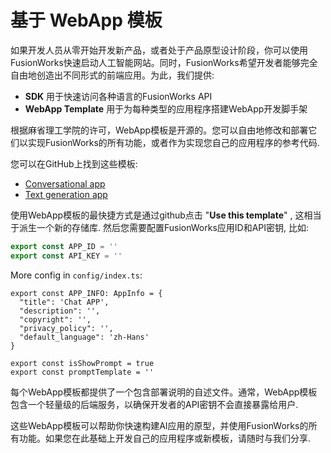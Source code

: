 # 基于 WebApp 模板

如果开发人员从零开始开发新产品，或者处于产品原型设计阶段，你可以使用FusionWorks快速启动人工智能网站。同时，FusionWorks希望开发者能够完全自由地创造出不同形式的前端应用。为此，我们提供:

* **SDK** 用于快速访问各种语言的FusionWorks API
* **WebApp Template** 用于为每种类型的应用程序搭建WebApp开发脚手架

根据麻省理工学院的许可，WebApp模板是开源的。您可以自由地修改和部署它们以实现FusionWorks的所有功能，或者作为实现您自己的应用程序的参考代码.

您可以在GitHub上找到这些模板:

* [Conversational app](https://github.com/langgenius/webapp-conversation)
* [Text generation app](https://github.com/langgenius/webapp-text-generator)

使用WebApp模板的最快捷方式是通过github点击 "**Use this template**" , 这相当于派生一个新的存储库. 然后您需要配置FusionWorks应用ID和API密钥, 比如:

```javascript
export const APP_ID = ''
export const API_KEY = ''
```

More config in `config/index.ts`:

```
export const APP_INFO: AppInfo = {
  "title": 'Chat APP',
  "description": '',
  "copyright": '',
  "privacy_policy": '',
  "default_language": 'zh-Hans'
}

export const isShowPrompt = true
export const promptTemplate = ''
```

每个WebApp模板都提供了一个包含部署说明的自述文件。通常，WebApp模板包含一个轻量级的后端服务，以确保开发者的API密钥不会直接暴露给用户.

这些WebApp模板可以帮助你快速构建AI应用的原型，并使用FusionWorks的所有功能。如果您在此基础上开发自己的应用程序或新模板，请随时与我们分享.
